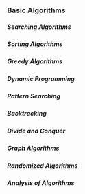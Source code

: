 ### Basic Algorithms

##### Searching Algorithms

##### Sorting Algorithms

##### Greedy Algorithms

##### Dynamic Programming

##### Pattern Searching

##### Backtracking

##### Divide and Conquer

##### Graph Algorithms

##### Randomized Algorithms

##### Analysis of Algorithms

